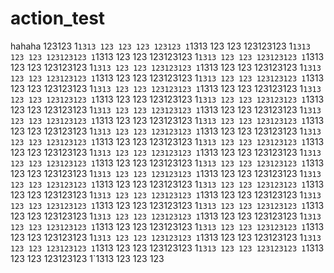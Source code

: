 # action_test
hahaha
123123
1`1313
123
123
123
123123
1`1313
123
123
123123123
1`1313
123
123
123123123
1`1313
123
123
123123123
1`1313
123
123
123123123
1`1313
123
123
123123123
1`1313
123
123
123123123
1`1313
123
123
123123123
1`1313
123
123
123123123
1`1313
123
123
123123123
1`1313
123
123
123123123
1`1313
123
123
123123123
1`1313
123
123
123123123
1`1313
123
123
123123123
1`1313
123
123
123123123
1`1313
123
123
123123123
1`1313
123
123
123123123
1`1313
123
123
123123123
1`1313
123
123
123123123
1`1313
123
123
123123123
1`1313
123
123
123123123
1`1313
123
123
123123123
1`1313
123
123
123123123
1`1313
123
123
123123123
1`1313
123
123
123123123
1`1313
123
123
123123123
1`1313
123
123
123123123
1`1313
123
123
123123123
1`1313
123
123
123123123
1`1313
123
123
123123123
1`1313
123
123
123123123
1`1313
123
123
123123123
1`1313
123
123
123123123
1`1313
123
123
123123123
1`1313
123
123
123123123
1`1313
123
123
123123123
1`1313
123
123
123123123
1`1313
123
123
123123123
1`1313
123
123
123123123
1`1313
123
123
123123123
1`1313
123
123
123123123
1`1313
123
123
123123123
1`1313
123
123
123123123
1`1313
123
123
123123123
1`1313
123
123
123123123
1`1313
123
123
123123123
1`1313
123
123
123123123
1`1313
123
123
123123123
1`1313
123
123
123123123
1`1313
123
123
123123123
1`1313
123
123
123123123
1`1313
123
123
123123123
1`1313
123
123
123123123
1`1313
123
123
123123123
1`1313
123
123
123123123
1`1313
123
123
123123123
1`1313
123
123
123123123
1`1313
123
123
123123123
1`1313
123
123
123123123
1`1313
123
123
123123123
1`1313
123
123
123